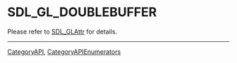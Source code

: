 # SDL_GL_DOUBLEBUFFER

Please refer to [SDL_GLAttr](SDL_GLAttr) for details.

----
[CategoryAPI](CategoryAPI), [CategoryAPIEnumerators](CategoryAPIEnumerators)

